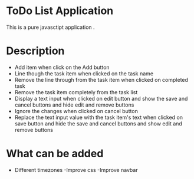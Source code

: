 # ToDo List Application
This is a pure javasctipt application .


# Description
- Add item when click on the Add button
- Line though the task item when clicked on the task name
- Remove the line through from the task item when clicked on completed task
- Remove the task item completely from the task list
- Display a text input when clicked on edit button and show the save and cancel buttons and hide edit and remove buttons
- Ignore the changes when clicked on cancel button
- Replace the text input value with the task item's text when clicked 
on save button and hide the save and cancel buttons and show edit and 
remove buttons
# What can be added
- Different timezones
-Improve css
-Improve navbar
